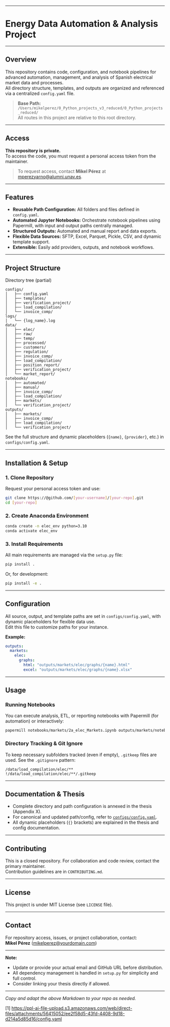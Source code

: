 ***

# Energy Data Automation & Analysis Project

***

## Overview

This repository contains code, configuration, and notebook pipelines for advanced automation, management, and analysis of Spanish electrical market data and processes.  
All directory structure, templates, and outputs are organized and referenced via a centralized `config.yaml` file.

> **Base Path:**  
> `/Users/mikelperez/0_Python_projects_v3_reduced/0_Python_projects_reduced/`  
> All routes in this project are relative to this root directory.

***

## Access

**This repository is private.**  
To access the code, you must request a personal access token from the maintainer.

> To request access, contact **Mikel Pérez** at [mperezyarno@alumni.unav.es](mailto:mperezyarno@alumni.unav.es).

***

## Features

- **Reusable Path Configuration:** All folders and files defined in `config.yaml`.
- **Automated Jupyter Notebooks:** Orchestrate notebook pipelines using Papermill, with input and output paths centrally managed.
- **Structured Outputs:** Automated and manual report and data exports.
- **Flexible Data Sources:** SFTP, Excel, Parquet, Pickle, CSV, and dynamic template support.
- **Extensible:** Easily add providers, outputs, and notebook workflows.

***

## Project Structure


Directory tree (partial)

```
configs/
│   ├── config.yaml
│   ├── templates/
│   ├── verification_project/
│   ├── load_compilation/
│   └── invoice_comp/
logs/
│   └── {log_name}.log
data/
│   ├── elec/
│   ├── raw/
│   ├── temp/
│   ├── processed/
│   ├── customers/
│   ├── regulation/
│   ├── invoice_comp/
│   ├── load_compilation/
│   ├── position_report/
│   ├── verification_project/
│   └── market_report/
notebooks/
│   ├── automated/
│   ├── manual/
│   ├── invoice_comp/
│   ├── load_compilation/
│   ├── markets/
│   └── verification_project/
outputs/
│   ├── markets/
│   ├── invoice_comp/
│   ├── load_compilation/
│   └── verification_project/
```


See the full structure and dynamic placeholders (`{name}`, `{provider}`, etc.) in `configs/config.yaml`.

***

## Installation & Setup

### 1. Clone Repository

Request your personal access token and use:

```bash
git clone https://@github.com/[your-username]/[your-repo].git
cd [your-repo]
```

### 2. Create Anaconda Environment

```bash
conda create -n elec_env python=3.10
conda activate elec_env
```

### 3. Install Requirements

All main requirements are managed via the `setup.py` file:

```bash
pip install .
```

Or, for development:
```bash
pip install -e .
```

***

## Configuration

All source, output, and template paths are set in `configs/config.yaml`, with dynamic placeholders for flexible data use.  
Edit this file to customize paths for your instance.

**Example:**
```yaml
outputs:
  markets:
    elec:
      graphs:
        html: "outputs/markets/elec/graphs/{name}.html"
        excel: "outputs/markets/elec/graphs/{name}.xlsx"
```

***

## Usage

### Running Notebooks

You can execute analysis, ETL, or reporting notebooks with Papermill (for automation) or interactively:

```bash
papermill notebooks/markets/2a_elec_Markets.ipynb outputs/markets/notebooks/elec/2a_elec_Markets_out.ipynb -p param_name value
```

### Directory Tracking & Git Ignore

To keep necessary subfolders tracked (even if empty), `.gitkeep` files are used. See the `.gitignore` pattern:

```gitignore
/data/load_compilation/elec/**
!/data/load_compilation/elec/**/.gitkeep
```

***

## Documentation & Thesis

- Complete directory and path configuration is annexed in the thesis (Appendix X).
- For canonical and updated path/config, refer to [`configs/config.yaml`](./configs/config.yaml).
- All dynamic placeholders (`{}` brackets) are explained in the thesis and config documentation.

***

## Contributing

This is a closed repository. For collaboration and code review, contact the primary maintainer.  
Contribution guidelines are in `CONTRIBUTING.md`.

***

## License

This project is under MIT License (see `LICENSE` file).

***

## Contact

For repository access, issues, or project collaboration, contact:  
**Mikel Pérez** ([mikelperez@yourdomain.com](mailto:mikelperez@yourdomain.com))

***

**Note:**  
- Update or provide your actual email and GitHub URL before distribution.  
- All dependency management is handled in `setup.py` for simplicity and full control.  
- Consider linking your thesis directly if allowed.

***

*Copy and adapt the above Markdown to your repo as needed.*

[1] https://ppl-ai-file-upload.s3.amazonaws.com/web/direct-files/attachments/56415052/ee2f58d5-43fd-4408-9d18-d214a5d85d16/config.yaml